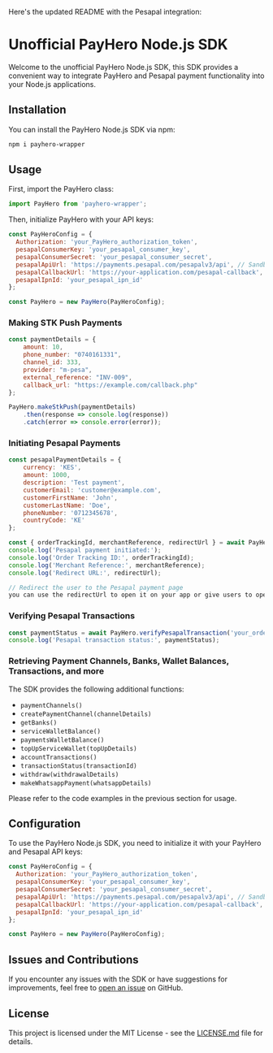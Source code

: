 Here's the updated README with the Pesapal integration:

# Unofficial PayHero Node.js SDK

Welcome to the unofficial PayHero Node.js SDK, this SDK provides a convenient way to integrate PayHero and Pesapal payment functionality into your Node.js applications.

## Installation

You can install the PayHero Node.js SDK via npm:

```bash
npm i payhero-wrapper
```

## Usage

First, import the PayHero class:

```javascript
import PayHero from 'payhero-wrapper';
```

Then, initialize PayHero with your API keys:

```javascript
const PayHeroConfig = {
  Authorization: 'your_PayHero_authorization_token',
  pesapalConsumerKey: 'your_pesapal_consumer_key',
  pesapalConsumerSecret: 'your_pesapal_consumer_secret',
  pesapalApiUrl: 'https://payments.pesapal.com/pesapalv3/api', // Sandbox or production URL
  pesapalCallbackUrl: 'https://your-application.com/pesapal-callback',
  pesapalIpnId: 'your_pesapal_ipn_id'
};

const PayHero = new PayHero(PayHeroConfig);
```

### Making STK Push Payments

```javascript
const paymentDetails = {
    amount: 10,
    phone_number: "0740161331",
    channel_id: 333,
    provider: "m-pesa",
    external_reference: "INV-009",
    callback_url: "https://example.com/callback.php"
};

PayHero.makeStkPush(paymentDetails)
    .then(response => console.log(response))
    .catch(error => console.error(error));
```

### Initiating Pesapal Payments

```javascript
const pesapalPaymentDetails = {
    currency: 'KES',
    amount: 1000,
    description: 'Test payment',
    customerEmail: 'customer@example.com',
    customerFirstName: 'John',
    customerLastName: 'Doe',
    phoneNumber: '0712345678',
    countryCode: 'KE'
};

const { orderTrackingId, merchantReference, redirectUrl } = await PayHero.initiatePesapalPayment(pesapalPaymentDetails);
console.log('Pesapal payment initiated:');
console.log('Order Tracking ID:', orderTrackingId);
console.log('Merchant Reference:', merchantReference);
console.log('Redirect URL:', redirectUrl);

// Redirect the user to the Pesapal payment page
you can use the redirectUrl to open it on your app or give users to open and make the payment;
```

### Verifying Pesapal Transactions

```javascript
const paymentStatus = await PayHero.verifyPesapalTransaction('your_order_tracking_id');
console.log('Pesapal transaction status:', paymentStatus);
```

### Retrieving Payment Channels, Banks, Wallet Balances, Transactions, and more

The SDK provides the following additional functions:

- `paymentChannels()`
- `createPaymentChannel(channelDetails)`
- `getBanks()`
- `serviceWalletBalance()`
- `paymentsWalletBalance()`
- `topUpServiceWallet(topUpDetails)`
- `accountTransactions()`
- `transactionStatus(transactionId)`
- `withdraw(withdrawalDetails)`
- `makeWhatsappPayment(whatsappDetails)`

Please refer to the code examples in the previous section for usage.

## Configuration

To use the PayHero Node.js SDK, you need to initialize it with your PayHero and Pesapal API keys:

```javascript
const PayHeroConfig = {
  Authorization: 'your_PayHero_authorization_token',
  pesapalConsumerKey: 'your_pesapal_consumer_key',
  pesapalConsumerSecret: 'your_pesapal_consumer_secret',
  pesapalApiUrl: 'https://payments.pesapal.com/pesapalv3/api', // Sandbox or production URL
  pesapalCallbackUrl: 'https://your-application.com/pesapal-callback',
  pesapalIpnId: 'your_pesapal_ipn_id'
};

const PayHero = new PayHero(PayHeroConfig);
```

## Issues and Contributions

If you encounter any issues with the SDK or have suggestions for improvements, feel free to [open an issue](https://github.com/moore100/PayHero-wrapper/issues) on GitHub.

## License

This project is licensed under the MIT License - see the [LICENSE.md](LICENSE.md) file for details.